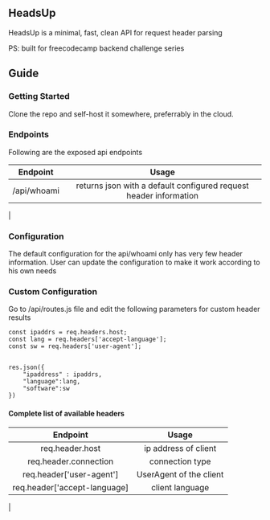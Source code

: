 ## HeadsUp

HeadsUp is a minimal, fast, clean API for request header parsing

PS: built for freecodecamp backend challenge series

## Guide

### Getting Started
Clone the repo and self-host it somewhere, preferrably in the cloud.

### Endpoints 
Following are the exposed api endpoints


| Endpoint | Usage 
| :---:   | :---: 
| /api/whoami | returns json with a default configured request header information
|

### Configuration
The default configuration for the api/whoami
only has very few header information.
User can update the configuration to make it work according to his own needs

### Custom Configuration

Go to /api/routes.js file and edit the following parameters for custom header results



    const ipaddrs = req.headers.host;
    const lang = req.headers['accept-language'];
    const sw = req.headers['user-agent'];


    res.json({
        "ipaddress" : ipaddrs,
        "language":lang,
        "software":sw
    })

#### Complete list of available headers
| Endpoint | Usage 
| :---:   | :---: 
| req.header.host | ip address of client
| req.header.connection | connection type
| req.header['user-agent'] | UserAgent of the client
| req.header['accept-language] | client language
|

<!-- 
{
  host: 'localhost:3000',
  connection: 'keep-alive',
  'sec-ch-ua': '"Brave";v="117", "Not;A=Brand";v="8", "Chromium";v="117"',
  'sec-ch-ua-mobile': '?0',
  'sec-ch-ua-platform': '"Linux"',
  'upgrade-insecure-requests': '1',
  'user-agent': 'Mozilla/5.0 (X11; Linux x86_64) AppleWebKit/537.36 (KHTML, like Gecko) Chrome/117.0.0.0 Safari/537.36',
  accept: 'text/html,application/xhtml+xml,application/xml;q=0.9,image/avif,image/webp,image/apng,*/*;q=0.8',
  'sec-gpc': '1',
  'accept-language': 'en-GB,en',
  'sec-fetch-site': 'none',
  'sec-fetch-mode': 'navigate',
  'sec-fetch-user': '?1',
  'sec-fetch-dest': 'document',
  'accept-encoding': 'gzip, deflate, br',
  'if-none-match': 'W/"a7-2oJ/JfOqiBW5+6g5PpUyTichQnA"'
} -->
